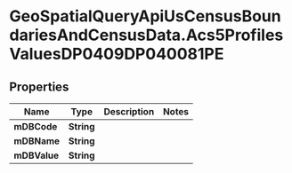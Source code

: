 # GeoSpatialQueryApiUsCensusBoundariesAndCensusData.Acs5ProfilesValuesDP0409DP040081PE

## Properties

Name | Type | Description | Notes
------------ | ------------- | ------------- | -------------
**mDBCode** | **String** |  | 
**mDBName** | **String** |  | 
**mDBValue** | **String** |  | 


